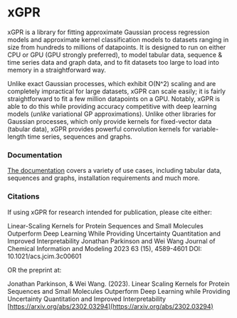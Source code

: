# xGPR

xGPR is a library for fitting approximate Gaussian process regression
models and approximate kernel classification models to datasets ranging
in size from hundreds to millions of datapoints.
It is designed to run on either CPU or GPU (GPU strongly preferred), to
model tabular data, sequence & time series data and graph data, and to
fit datasets too large to load into memory in a straightforward way.

Unlike exact Gaussian processes, which exhibit O(N^2) scaling
and are completely impractical for large datasets, xGPR can scale easily;
it is fairly straightforward to fit a few million datapoints
on a GPU. Notably, xGPR is able to do this while providing
accuracy competitive with deep learning models (*unlike* variational
GP approximations). Unlike other libraries for Gaussian processes,
which only provide kernels for fixed-vector data (tabular data),
xGPR provides powerful convolution kernels for variable-length time series,
sequences and graphs.

### Documentation

[The documentation](https://xgpr.readthedocs.io/en/latest/) covers a variety of use cases, including tabular data,
sequences and graphs, installation requirements and much more.

### Citations

If using xGPR for research intended for publication, please cite either:


Linear-Scaling Kernels for Protein Sequences and Small Molecules Outperform Deep Learning While Providing Uncertainty Quantitation and Improved Interpretability
Jonathan Parkinson and Wei Wang
Journal of Chemical Information and Modeling 2023 63 (15), 4589-4601
DOI: 10.1021/acs.jcim.3c00601 

OR the preprint at:

Jonathan Parkinson, & Wei Wang. (2023). Linear Scaling Kernels for Protein Sequences and Small Molecules Outperform
Deep Learning while Providing Uncertainty Quantitation and Improved Interpretability
[https://arxiv.org/abs/2302.03294](https://arxiv.org/abs/2302.03294)
